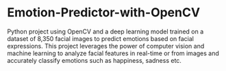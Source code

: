# Emotion-Predictor-with-OpenCV
Python project using OpenCV and a deep learning model trained on a dataset of 8,350 facial images to predict emotions based on facial expressions. This project leverages the power of computer vision and machine learning to analyze facial features in real-time or from images and accurately classify emotions such as happiness, sadness etc.
